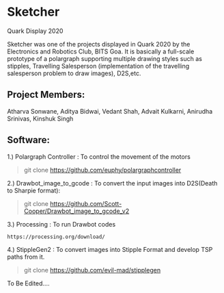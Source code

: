 # Sketcher
Quark Display 2020

Sketcher was one of the projects displayed in Quark 2020 by the Electronics and Robotics Club, BITS Goa. It is basically a full-scale prototype of a polargraph supporting multiple drawing styles such as stipples, Travelling Salesperson (implementation of the travelling salesperson problem to draw images), D2S,etc.

## Project Members:

Atharva Sonwane, Aditya Bidwai, Vedant Shah, Advait Kulkarni, Anirudha Srinivas, Kinshuk Singh

## Software:

1.) Polargraph Controller : To control the movement of the motors

>git clone https://github.com/euphy/polargraphcontroller

2.) Drawbot_image_to_gcode : To convert the input images into D2S(Death to Sharpie format):

>git clone https://github.com/Scott-Cooper/Drawbot_image_to_gcode_v2

3.) Processing : To run Drawbot codes

    https://processing.org/download/
  
4.) StippleGen2 : To convert images into Stipple Format and develop TSP paths from it.

>git clone https://github.com/evil-mad/stipplegen



To Be Edited....



  


